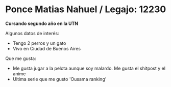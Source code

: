 # Ponce Matias Nahuel / Legajo: 12230


**Cursando segundo año en la UTN**

Algunos datos de interés:
- Tengo 2 perros y un gato
- Vivo en Ciudad de Buenos Aires

Que me gusta:
- Me gusta jugar a la pelota aunque soy malardo. Me gusta el shitpost y el anime
- Ultima serie que me gusto 'Ousama ranking'
